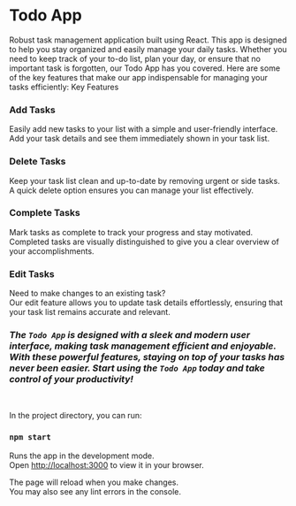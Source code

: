 # Todo App

 Robust task management application built using React. This app is designed to help you stay organized and easily manage your daily tasks. Whether you need to keep track of your to-do list, plan your day, or ensure that no important task is forgotten, our Todo App has you covered. Here are some of the key features that make our app indispensable for managing your tasks efficiently:
Key Features

  ### Add Tasks 
  Easily add new tasks to your list with a simple and user-friendly interface. \
  Add your task details and see them immediately shown in your task list. 

  ### Delete Tasks 
  Keep your task list clean and up-to-date by removing urgent or side tasks. \
  A quick delete option ensures you can manage your list effectively. 

  ### Complete Tasks 
  Mark tasks as complete to track your progress and stay motivated. \
  Completed tasks are visually distinguished to give you a clear overview of your accomplishments. 

  ### Edit Tasks 
  Need to make changes to an existing task? \
  Our edit feature allows you to update task details effortlessly, ensuring that your task list remains accurate and relevant.


### ***The `Todo App` is designed with a sleek and modern user interface, making task management efficient and enjoyable. With these powerful features, staying on top of your tasks has never been easier. Start using the `Todo App` today and take control of your productivity!***

<br/>

In the project directory, you can run:

### `npm start`

Runs the app in the development mode.\
Open [http://localhost:3000](http://localhost:3000) to view it in your browser.

The page will reload when you make changes.\
You may also see any lint errors in the console.
